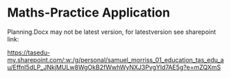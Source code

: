 # Maths-Practice Application

Planning.Docx may not be latest version, for latestversion see sharepoint link:
 
https://tasedu-my.sharepoint.com/:w:/g/personal/samuel_morriss_01_education_tas_edu_au/EffnI5dLP_JNkjMULw8WgOkB2fWwhWyNXJ3PvgYld7AE5g?e=mZQXmS
